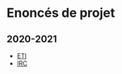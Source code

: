 # Enoncés de projet 
<!--
## 2023-2024
- [ETI](23-24/ETI.md)
- [IRC](23-24/IRC.md)

## 2022-2023
- [ETI](22-23/ETI.md)
- [IRC](22-23/IRC.md)

## 2021-2022
- [ETI](21-22/ETI.md)
- [IRC](21-22/IRC.md)
-->


## 2020-2021
- [ETI](20-21/ETI.md)
- [IRC](20-21/IRC.md)

